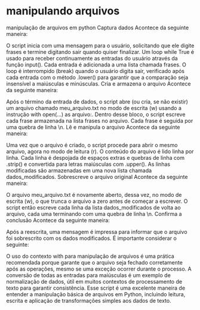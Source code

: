 # manipulando arquivos
manipulação de arquivos em python
Captura dados
Acontece da seguinte maneira:

O script inicia com uma mensagem para o usuário, solicitando que ele digite frases e termine digitando sair quando quiser finalizar.
Um loop while True é usado para receber continuamente as entradas do usuário através da função input(). Cada entrada é adicionada a uma lista chamada frases.
O loop é interrompido (break) quando o usuário digita sair, verificado após cada entrada com o método .lower() para garantir que a comparação seja insensível a maiúsculas e minúsculas.
Cria e armazena o arquivo
Acontece da seguinte maneira:

Após o término da entrada de dados, o script abre (ou cria, se não existir) um arquivo chamado meu_arquivo.txt no modo de escrita (w) usando a instrução with open(...) as arquivo:.
Dentro desse bloco, o script escreve cada frase armazenada na lista frases no arquivo. Cada frase é seguida por uma quebra de linha \n.
Lê e manipula o arquivo
Acontece da seguinte maneira:

Uma vez que o arquivo é criado, o script procede para abrir o mesmo arquivo, agora no modo de leitura (r).
O conteúdo do arquivo é lido linha por linha. Cada linha é despojada de espaços extras e quebras de linha com .strip() e convertida para letras maiúsculas com .upper().
As linhas modificadas são armazenadas em uma nova lista chamada dados_modificados.
Sobrescreve o arquivo original
Acontece da seguinte maneira:

O arquivo meu_arquivo.txt é novamente aberto, dessa vez, no modo de escrita (w), o que trunca o arquivo a zero antes de começar a escrever.
O script então escreve cada linha da lista dados_modificados de volta ao arquivo, cada uma terminando com uma quebra de linha \n.
Confirma a conclusão
Acontece da seguinte maneira:

Após a reescrita, uma mensagem é impressa para informar que o arquivo foi sobrescrito com os dados modificados.
É importante considerar o seguinte:

O uso do contexto with para manipulação de arquivos é uma prática recomendada porque garante que o arquivo seja fechado corretamente após as operações, mesmo se uma exceção ocorrer durante o processo.
A conversão de todas as entradas para maiúsculas é um exemplo de normalização de dados, útil em muitos contextos de processamento de texto para garantir consistência.
Esse script é uma excelente maneira de entender a manipulação básica de arquivos em Python, incluindo leitura, escrita e aplicação de transformações simples aos dados de texto.
